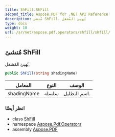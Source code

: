 ```yaml
---
title: ShFill.ShFill
second_title: Aspose.PDF for .NET API Reference
description: مُنشئ ShFill. يُهيئ المُشغل
type: docs
weight: 10
url: /ar/net/aspose.pdf.operators/shfill/shfill/
---
```

## مُنشئ ShFill

يُهيئ المُشغل.

```csharp
public ShFill(string shadingName)
```

| المعامل | النوع | الوصف |
| --- | --- | --- |
| shadingName | سلسلة | اسم التظليل. |

### انظر أيضًا

* class [ShFill](../)
* namespace [Aspose.Pdf.Operators](../../../aspose.pdf.operators/)
* assembly [Aspose.PDF](../../../)